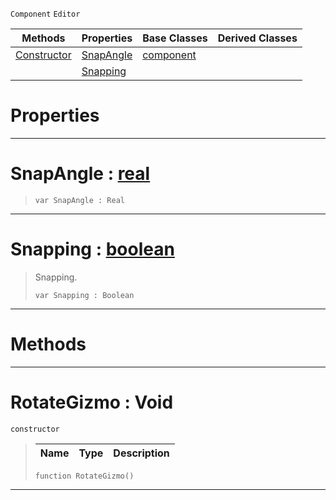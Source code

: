  `Component` `Editor`



|Methods|Properties|Base Classes|Derived Classes|
|---|---|---|---|
|[ Constructor](https://plasmaengine.github.io/PlasmaDocs/Plasma1/C++/code_reference/class_reference/rotategizmo.markdown#rotategizmo-void)|[ SnapAngle](https://plasmaengine.github.io/PlasmaDocs/Plasma1/C++/code_reference/class_reference/rotategizmo.markdown#snapangle-plasma-engine-do)|[component](https://plasmaengine.github.io/PlasmaDocs/Plasma1/C++/code_reference/class_reference/component.markdown)| |
| |[ Snapping](https://plasmaengine.github.io/PlasmaDocs/Plasma1/C++/code_reference/class_reference/rotategizmo.markdown#snapping-plasma-engine-doc)| | |


 #  Properties


---  
 #  SnapAngle : [real](https://plasmaengine.github.io/PlasmaDocs/Plasma1/C++/code_reference/lightning_base_types/real.markdown)

> 
> ``` lang=cpp, name=Lightning
> var SnapAngle : Real


---  
 #  Snapping : [boolean](https://plasmaengine.github.io/PlasmaDocs/Plasma1/C++/code_reference/lightning_base_types/boolean.markdown)

> Snapping.
> ``` lang=cpp, name=Lightning
> var Snapping : Boolean


---  
 #  Methods


---  
 #  RotateGizmo : Void

 `constructor`

> 
> |Name|Type|Description|
> |---|---|---|
> ``` lang=cpp, name=Lightning
> function RotateGizmo()
> ``` 


---  
 

 